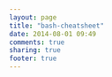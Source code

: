 ```yaml
---
layout: page
title: "bash-cheatsheet"
date: 2014-08-01 09:49
comments: true
sharing: true
footer: true
---
```

